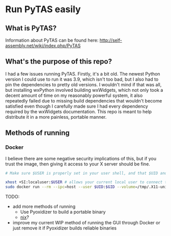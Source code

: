 # Run PyTAS easily

## What is PyTAS?
Information about PyTAS can be found here: http://self-assembly.net/wiki/index.php/PyTAS

## What's the purpose of this repo?
I had a few issues running PyTAS. Firstly, it's a bit old. The newest Python version I could use to run
it was 3.9, which isn't too bad, but I also had to pin the dependencies to pretty old versions.
I wouldn't mind if that was all, but installing wxPython involved building wxWidgets, which not
only took a decent amount of time on my reasonably powerful system, it also repeatedly failed due to
missing build dependencies that wouldn't become satisfied even though I carefully made sure I had every
dependency required by the wxWidgets documentation. This repo is meant to help distribute it in a more
painless, portable manner.

## Methods of running

### Docker
I believe there are some negative security implications of this, but if you trust the image, then giving
it access to your X server should be fine.

```sh
# Make sure $USER is properly set in your user shell, and that $UID and $GID aren't set to root's values when you `sudo` a command

xhost +SI:localuser:$USER # allows your current local user to connect to the X server
sudo docker run --rm --ipc=host --user $UID:$GID --volume=/tmp/.X11-unix/:/tmp/.X11-unix/ -e DISPLAY -e XAUTHORITY ghcr.io/arian04/pytas:latest # runs the container in such a way that it can access the X server, deletes container on exit
```

TODO:

- add more methods of running
  - Use Pyoxidizer to build a portable binary
  - [nix](https://nixos.org/)?
- improve my current WIP method of running the GUI through Docker
  or just remove it if Pyoxidizer builds reliable binaries

